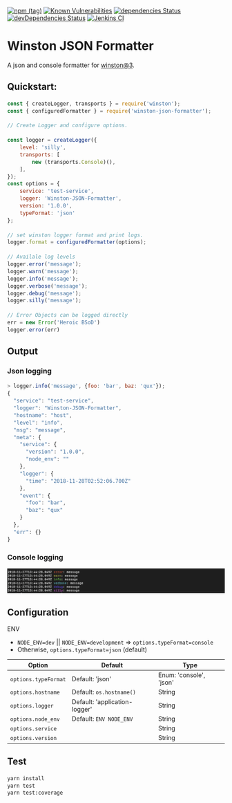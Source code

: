 [![npm (tag)](https://img.shields.io/npm/v/winston-json-formatter/latest.svg)](https://www.npmjs.com/package/winston-json-formatter)
[![Known Vulnerabilities](https://snyk.io/test/npm/winston-json-formatter/badge.svg)](https://snyk.io/test/npm/winston-json-formatter)
[![dependencies Status](https://david-dm.org/amida-tech/winston-json-formatter/status.svg)](https://david-dm.org/amida-tech/winston-json-formatter)
[![devDependencies Status](https://david-dm.org/amida-tech/winston-json-formatter/dev-status.svg)](https://david-dm.org/amida-tech/winston-json-formatter?type=dev)
[![Jenkins CI](https://jenkins.amida.com/buildStatus/icon?job=Winston%20JSON%20Formatter%20Tests)](https://jenkins.amida.com/job/Winston%20JSON%20Formatter%20Tests/)

# Winston JSON Formatter
A json and console formatter for [winston@3](https://github.com/winstonjs/winston).

## Quickstart:

```javascript
const { createLogger, transports } = require('winston');
const { configuredFormatter } = require('winston-json-formatter');

// Create Logger and configure options.

const logger = createLogger({ 
    level: 'silly',
    transports: [
        new (transports.Console)(),
    ],
});
const options = { 
    service: 'test-service', 
    logger: 'Winston-JSON-Formatter',
    version: '1.0.0', 
    typeFormat: 'json'
};

// set winston logger format and print logs.
logger.format = configuredFormatter(options);

// Availale log levels
logger.error('message');
logger.warn('message');
logger.info('message');
logger.verbose('message');
logger.debug('message');
logger.silly('message');

// Error Objects can be logged directly
err = new Error('Heroic BSoD')
logger.error(err)
```

## Output

### Json logging
```javascript
> logger.info('message', {foo: 'bar', baz: 'qux'});
{
  "service": "test-service",
  "logger": "Winston-JSON-Formatter",
  "hostname": "host",
  "level": "info",
  "msg": "message",
  "meta": {
    "service": {
      "version": "1.0.0",
      "node_env": ""
    },
    "logger": {
      "time": "2018-11-28T02:52:06.700Z"
    },
    "event": {
      "foo": "bar",
      "baz": "qux"
    }
  },
  "err": {}
}
```

### Console logging
![console log style](docs/console-log-example.png)

## Configuration
ENV
- `NODE_ENV=dev` || `NODE_ENV=development` => `options.typeFormat=console`
- Otherwise, `options.typeFormat=json` (default)

| Option               | Default                       | Type                    |
| -------------------- | ----------------------------- | ----------------------- |
| `options.typeFormat` | Default: 'json'               | Enum: 'console', 'json' |
| `options.hostname`   | Default: `os.hostname()`      | String                  |
| `options.logger`     | Default: 'application-logger' | String                  |
| `options.node_env`   | Default: `ENV NODE_ENV`       | String                  |
| `options.service`    |                               | String                  |
| `options.version`    |                               | String                  |

## Test
```bash
yarn install
yarn test
yarn test:coverage
```
